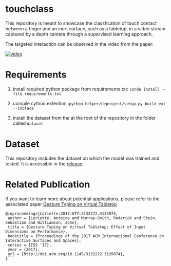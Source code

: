 # touchclass

This repository is meant to showcase the classfication of touch contact between a finger and an inert surface, such as a tabletop, in a video stream captured by a depth camera through a supervised learning approach.

The targeted interaction can be observed in the video from the paper:

[![video](https://img.youtube.com/vi/Q8hzbU9B_k0/0.jpg)](https://www.youtube.com/watch?v=Q8hzbU9B_k0)

# Requirements

1. install required python package from requirements.txt:
`conda install --file requirements.txt`

2. compile cython extention :`python helper/deproject/setup.py build_ext --inplace`

3. install the dataset from the  at the root of the repository in the folder called `dataset`

# Dataset
This repository includes the dataset on which the model was trained and tested. It is accessible in the [release](https://github.com/toinsson/touchclass/releases).

# Related Publication
If you want to learn more about potential applications, please refer to the associated paper [Gesture Typing on Virtual Tabletop](https://dl.acm.org/citation.cfm?id=3135074)

```
@inproceedings{Loriette:2017:GTV:3132272.3135074,
 author = {Loriette, Antoine and Murray-Smith, Roderick and Stein, Sebastian and Williamson, John},
 title = {Gesture Typing on Virtual Tabletop: Effect of Input Dimensions on Performance},
 booktitle = {Proceedings of the 2017 ACM International Conference on Interactive Surfaces and Spaces},
 series = {ISS '17},
 year = {2017},
 url = {http://doi.acm.org/10.1145/3132272.3135074},
}```
